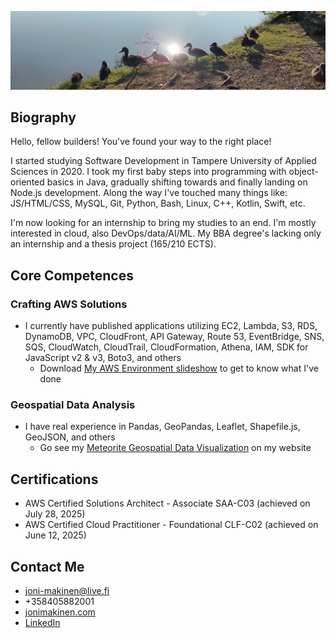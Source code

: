 ![](common-ducks.jpeg?raw=true)

## Biography
Hello, fellow builders! You've found your way to the right place!

I started studying Software Development in Tampere University of Applied Sciences in 2020. I took my first baby steps into programming with object-oriented basics in Java, gradually shifting towards and finally landing on Node.js development. Along the way I've touched many things like: JS/HTML/CSS, MySQL, Git, Python, Bash, Linux, C++, Kotlin, Swift, etc.

I'm now looking for an internship to bring my studies to an end. I'm mostly interested in cloud, also DevOps/data/AI/ML. My BBA degree's lacking only an internship and a thesis project (165/210 ECTS).

## Core Competences
### Crafting AWS Solutions
- I currently have published applications utilizing EC2, Lambda, S3, RDS, DynamoDB, VPC, CloudFront, API Gateway, Route 53, EventBridge, SNS, SQS, CloudWatch, CloudTrail, CloudFormation, Athena, IAM, SDK for JavaScript v2 & v3, Boto3, and others
  - Download [My AWS Environment slideshow](https://my-aws-environment.s3.eu-north-1.amazonaws.com/my-aws-environment.pptx) to get to know what I've done
### Geospatial Data Analysis
- I have real experience in Pandas, GeoPandas, Leaflet, Shapefile.js, GeoJSON, and others
  - Go see my [Meteorite Geospatial Data Visualization](https://www.jonimakinen.com/mywork/meteorites-en.html) on my website

## Certifications
- AWS Certified Solutions Architect - Associate SAA-C03 (achieved on July 28, 2025)
- AWS Certified Cloud Practitioner - Foundational CLF-C02 (achieved on June 12, 2025)

## Contact Me
- joni-makinen@live.fi
- +358405882001
- [jonimakinen.com](https://jonimakinen.com)
- [LinkedIn](https://www.linkedin.com/in/joni-daniel-makinen/)
